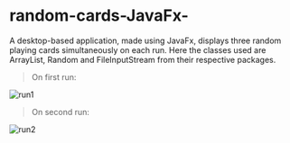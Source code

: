 # random-cards-JavaFx-

A desktop-based application, made using JavaFx, displays three random playing cards simultaneously on each run. Here the classes used are ArrayList, Random and FileInputStream from their respective packages.

> On first run: 

![run1](https://user-images.githubusercontent.com/104635748/186696569-9c96a898-6a77-48f6-b9cb-86e28544d7bc.png)

> On second run:

![run2](https://user-images.githubusercontent.com/104635748/186696625-a26ea44a-f831-4444-997a-3bf94066c460.png)
